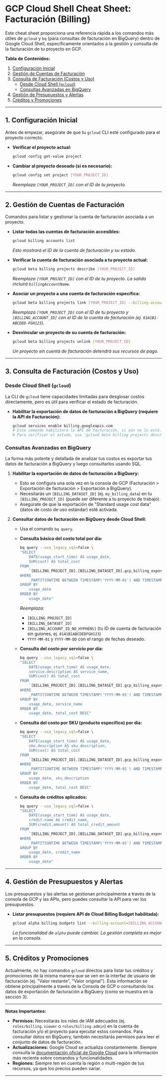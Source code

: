 # GCP Cloud Shell Cheat Sheet: Facturación (Billing)

Este cheat sheet proporciona una referencia rápida a los comandos más útiles de `gcloud` y `bq` (para consultas de facturación en BigQuery) dentro de Google Cloud Shell, específicamente orientados a la gestión y consulta de la facturación de tu proyecto en GCP.

**Tabla de Contenidos:**

1.  [Configuración Inicial](#1-configuración-inicial)
2.  [Gestión de Cuentas de Facturación](#2-gestión-de-cuentas-de-facturación)
3.  [Consulta de Facturación (Costos y Uso)](#3-consulta-de-facturación-costos-y-uso)
    * [Desde Cloud Shell (`gcloud`)](#desde-cloud-shell-gcloud)
    * [Consultas Avanzadas en BigQuery](#consultas-avanzadas-en-bigquery)
4.  [Gestión de Presupuestos y Alertas](#4-gestión-de-presupuestos-y-alertas)
5.  [Créditos y Promociones](#5-créditos-y-promociones)

---

## 1. Configuración Inicial

Antes de empezar, asegúrate de que tu `gcloud` CLI esté configurado para el proyecto correcto.

* **Verificar el proyecto actual:**
    ```bash
    gcloud config get-value project
    ```

* **Cambiar al proyecto deseado (si es necesario):**
    ```bash
    gcloud config set project [YOUR_PROJECT_ID]
    ```
    *Reemplaza `[YOUR_PROJECT_ID]` con el ID de tu proyecto.*

---

## 2. Gestión de Cuentas de Facturación

Comandos para listar y gestionar la cuenta de facturación asociada a un proyecto.

* **Listar todas las cuentas de facturación accesibles:**
    ```bash
    gcloud billing accounts list
    ```
    *Esto mostrará el ID de la cuenta de facturación y su estado.*

* **Verificar la cuenta de facturación asociada a tu proyecto actual:**
    ```bash
    gcloud beta billing projects describe [YOUR_PROJECT_ID]
    ```
    *Reemplaza `[YOUR_PROJECT_ID]` con el ID de tu proyecto.*
    *La salida incluirá `billingAccountName`.*

* **Asociar un proyecto a una cuenta de facturación específica:**
    ```bash
    gcloud beta billing projects link [YOUR_PROJECT_ID] --billing-account=[BILLING_ACCOUNT_ID]
    ```
    *Reemplaza `[YOUR_PROJECT_ID]` con el ID de tu proyecto y `[BILLING_ACCOUNT_ID]` con el ID de la cuenta de facturación (ej. `01A1B1-ABCDED-FGH123`).*

* **Desvincular un proyecto de su cuenta de facturación:**
    ```bash
    gcloud beta billing projects unlink [YOUR_PROJECT_ID]
    ```
    *Un proyecto sin cuenta de facturación detendrá sus recursos de pago.*

---

## 3. Consulta de Facturación (Costos y Uso)

### Desde Cloud Shell (`gcloud`)

La CLI de `gcloud` tiene capacidades limitadas para desglosar costos directamente, pero es útil para verificar el estado de facturación.

* **Habilitar la exportación de datos de facturación a BigQuery (requiere la API de Facturación):**
    ```bash
    gcloud services enable billing.googleapis.com
    # Este comando habilitará la API de facturación, si aún no lo está.
    # Para verificar el estado, usa 'gcloud beta billing projects describe' como se mencionó antes.
    ```

### Consultas Avanzadas en BigQuery

La forma más potente y detallada de analizar tus costos es exportar tus datos de facturación a BigQuery y luego consultarlos usando SQL.

1.  **Habilitar la exportación de datos de facturación a BigQuery:**
    * Esto se configura una sola vez en la consola de GCP (Facturación > Exportación de facturación > Exportación a BigQuery).
    * Necesitarás un `[BILLING_DATASET_ID]` (ej. `my_billing_data`) en tu `[BILLING_PROJECT_ID]` (puede ser diferente a tu proyecto de trabajo).
    * Asegúrate de que la exportación de "Standard usage cost data" (datos de costo de uso estándar) esté activada.

2.  **Consultar datos de facturación en BigQuery desde Cloud Shell:**
    * Usa el comando `bq query`.
    * **Consulta básica del costo total por día:**
        ```bash
        bq query --use_legacy_sql=false \
        "SELECT
            DATE(usage_start_time) AS usage_date,
            SUM(cost) AS total_cost
        FROM
            `[BILLING_PROJECT_ID].[BILLING_DATASET_ID].gcp_billing_export_v1_[BILLING_ACCOUNT_ID_NO_HYPHENS]`
        WHERE
            _PARTITIONTIME BETWEEN TIMESTAMP('YYYY-MM-01') AND TIMESTAMP('YYYY-MM-DD')
        GROUP BY
            usage_date
        ORDER BY
            usage_date"
        ```
        *Reemplaza:*
        * `[BILLING_PROJECT_ID]`
        * `[BILLING_DATASET_ID]`
        * `[BILLING_ACCOUNT_ID_NO_HYPHENS]` (tu ID de cuenta de facturación sin guiones, ej. `01A1B1ABCDEDFGH123`)
        * `YYYY-MM-01` y `YYYY-MM-DD` con el rango de fechas deseado.

    * **Consulta del costo por servicio por día:**
        ```bash
        bq query --use_legacy_sql=false \
        "SELECT
            DATE(usage_start_time) AS usage_date,
            service.description AS service_name,
            SUM(cost) AS total_cost
        FROM
            `[BILLING_PROJECT_ID].[BILLING_DATASET_ID].gcp_billing_export_v1_[BILLING_ACCOUNT_ID_NO_HYPHENS]`
        WHERE
            _PARTITIONTIME BETWEEN TIMESTAMP('YYYY-MM-01') AND TIMESTAMP('YYYY-MM-DD')
        GROUP BY
            usage_date, service_name
        ORDER BY
            usage_date, total_cost DESC"
        ```

    * **Consulta del costo por SKU (producto específico) por día:**
        ```bash
        bq query --use_legacy_sql=false \
        "SELECT
            DATE(usage_start_time) AS usage_date,
            sku.description AS sku_description,
            SUM(cost) AS total_cost
        FROM
            `[BILLING_PROJECT_ID].[BILLING_DATASET_ID].gcp_billing_export_v1_[BILLING_ACCOUNT_ID_NO_HYPHENS]`
        WHERE
            _PARTITIONTIME BETWEEN TIMESTAMP('YYYY-MM-01') AND TIMESTAMP('YYYY-MM-DD')
        GROUP BY
            usage_date, sku_description
        ORDER BY
            usage_date, total_cost DESC"
        ```

    * **Consulta de créditos aplicados:**
        ```bash
        bq query --use_legacy_sql=false \
        "SELECT
            DATE(usage_start_time) AS usage_date,
            credit.name AS credit_name,
            SUM(credit.amount) AS total_credit_amount
        FROM
            `[BILLING_PROJECT_ID].[BILLING_DATASET_ID].gcp_billing_export_v1_[BILLING_ACCOUNT_ID_NO_HYPHENS]`
        WHERE
            _PARTITIONTIME BETWEEN TIMESTAMP('YYYY-MM-01') AND TIMESTAMP('YYYY-MM-DD') AND credit.amount IS NOT NULL
        GROUP BY
            usage_date, credit_name
        ORDER BY
            usage_date"
        ```

---

## 4. Gestión de Presupuestos y Alertas

Los presupuestos y las alertas se gestionan principalmente a través de la consola de GCP y las APIs, pero puedes consultar la API para ver los presupuestos.

* **Listar presupuestos (requiere API de Cloud Billing Budget habilitada):**
    ```bash
    gcloud alpha billing budgets list --billing-account=[BILLING_ACCOUNT_ID]
    ```
    *La funcionalidad de `alpha` puede cambiar. La gestión completa es mejor en la consola.*

---

## 5. Créditos y Promociones

Actualmente, no hay comandos `gcloud` directos para listar tus créditos y promociones de la misma manera que se ven en la interfaz de usuario de facturación (ej. "Valor restante", "Valor original"). Esta información se obtiene principalmente a través de la Consola de GCP o consultando los datos de exportación de facturación a BigQuery (como se muestra en la sección 3).

---

**Notas Importantes:**

* **Permisos:** Necesitarás los roles de IAM adecuados (ej. `roles/billing.viewer` o `roles/billing.admin`) en la cuenta de facturación y/o el proyecto para ejecutar estos comandos. Para consultar datos en BigQuery, también necesitarás permisos para leer el conjunto de datos de facturación.
* **Actualizaciones:** Google Cloud se actualiza constantemente. Siempre consulta la [documentación oficial de Google Cloud](https://cloud.google.com/docs/gcloud/) para la información más reciente sobre comandos y funcionalidades.
* **Regiones:** Siempre ten en cuenta la región o multi-región de tus recursos, ya que los precios pueden variar.

---
